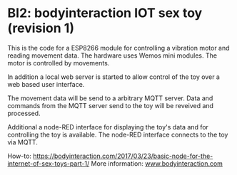 # BI2: bodyinteraction IOT sex toy (revision 1)

This is the code for a ESP8266 module for controlling a vibration motor and reading movement data. 
The hardware uses Wemos mini modules. The motor is controlled by movements. 

In addition a local web server is started to allow control of the toy over a web based user interface.   

The movement data will be send to a arbitrary MQTT server. Data and commands from the MQTT server send to the toy 
will be reveived and processed. 

Additional a node-RED interface for displaying the toy's data and for controlling the toy is available. 
The node-RED interface connects to the toy via MQTT.

How-to: https://bodyinteraction.com/2017/03/23/basic-node-for-the-internet-of-sex-toys-part-1/
More information: www.bodyinteraction.com
